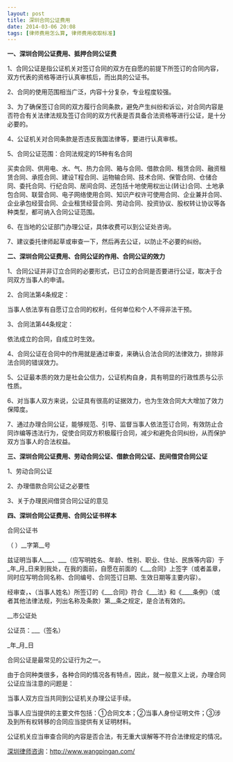 ```yaml
---
layout: post
title: 深圳合同公证费用
date: 2014-03-06 20:08
tags: [律师费用怎么算, 律师费用收取标准]
---
```

<strong>一、深圳合同公证费用、抵押合同公证费</strong>

1、合同公证是指公证机关对签订合同的双方在自愿的前提下所签订的合同内容，双方代表的资格等进行认真审核后，而出具的公证书。

2、合同的使用范围相当广泛，内容十分复杂，专业程度较强。

3、为了确保签订合同的双方履行合同条款，避免产生纠纷和诉讼，对合同内容是否符合有关法律法规及签订合同的双方代表是否具备合法资格等进行公证，是十分必要的。

4、公证机关对合同条款是否违反我国法律等，要进行认真审核。

5、合同公证范围：合同法规定的15种有名合同

买卖合同、供用电、水、气、热力合同、箱与合同、借款合同、租赁合同、融资租赁合同、承揽合同、建设T程合同、运物输合同、技术合同、保管合同、仓储合同、委托合同、行纪合同、居间合同、还包括十地使用权出让(转让)合同、土地承包合同、联营合同、电子网络使用合同、知识产权许可使用合同、企业兼并合同、企业承包经营合同、企业租赁经营合同、劳动合同、投资协议、股权转让协议等各种类型，都可纳入合同公证范围。

6、在当地的公证部门办理公证，具体收费可以到公证处咨询。

7、建议委托律师起草或审查一下，然后再去公证，以防止不必要的纠纷。

<strong>二、深圳合同公证费用、合同公证的作用、合同公证的效力</strong>

1、合同公证并非订立合同的必要形式，已订立的合同是否要进行公证，取决于合同双方当事人的申请。

2、合同法第4条规定：

当事人依法享有自愿订立合同的权利，任何单位和个人不得非法干预。

3、合同法第44条规定：

依法成立的合同，自成立时生效。

4、合同公证在合同中的作用就是通过审查，来确认合法合同的法律效力，排除非法合同的错误效力。

5、公证最本质的效力是社会公信力，公证机构自身，具有明显的行政性质与公示性质。

6、对当事人双方来说，公证具有很高的证据效力，也为生效合同大大增加了效力保障度。

7、通过办理合同公证，能够规范、引导、监督当事人依法签订合同，有效防止合同诈编等违法行为，促使合同双方积极履行合同，减少和避免合同纠纷，从而保护双方当事人的合法权益。

<strong>三、深圳合同公证费用、劳动合同公证、借款合同公证、民间借贷合同公证</strong>

1、劳动合同公证

2、办理借款合同公证之必要性

3、关于办理民间借贷合同公证的意见

<strong>四、深圳合同公证费用、合同公证书样本</strong>

合同公证书

（ ）__字第__号

兹证明当事人___、___（应写明姓名、年龄、性别、职业、住址、民族等内容）于_年_月_日来到我处，在我的面前，自愿在前面的《___合同》上签字（或者盖章，同时应写明合同名称、合同编号、合同签订日期、生效日期等主要内容）。

经审查，___、___（当事人姓名）所签订的《___合同》符合《___法》和《____条例》（或者其他法律法规，列出名称及条款）第__条之规定，是合法有效的。

__市公证处

公证员：___（签名）

_年_月_日

合同公证是最常见的公证行为之一。

由于合同种类很多，各种合同的情况各有特点，因此，就一般意义上说，办理合同公证应当注意的问题是：

当事人双方应当共同到公证机关办理公证手续。

当事人应当提供的主要文件包括：①合同文本；②当事人身份证明文件；③涉及到所有权转移的合同应当提供有关证明材料。

公证机关应当审查合同的内容是否合法，有无重大误解等不符合法律规定的情况。

<a href="http://www.wangpingan.com/">深圳律师咨询</a>：<a href="http://www.wangpingan.com/">http://www.wangpingan.com/</a>

